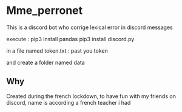 # Mme_perronet
This is a discord bot who corrige lexical error in discord messages

execute : 
pip3 install pandas 
pip3 install discord.py

in a file named token.txt : 
past you token 

and create a folder named data 




## Why 
Created during the french lockdown, to have fun with my friends on discord, name is according a french teacher i had 
